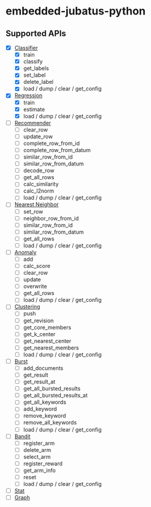 # embedded-jubatus-python

## Supported APIs

- [X] [Classifier](http://jubat.us/ja/api_classifier.html)
  - [X] train
  - [X] classify
  - [X] get_labels
  - [X] set_label
  - [X] delete_label
  - [X] load / dump / clear / get_config
- [X] [Regression](http://jubat.us/ja/api_regression.html)
  - [X] train
  - [X] estimate
  - [X] load / dump / clear / get_config
- [ ] [Recommender](http://jubat.us/ja/api_recommender.html)
  - [ ] clear_row
  - [ ] update_row
  - [ ] complete_row_from_id
  - [ ] complete_row_from_datum
  - [ ] similar_row_from_id
  - [ ] similar_row_from_datum
  - [ ] decode_row
  - [ ] get_all_rows
  - [ ] calc_similarity
  - [ ] calc_l2norm
  - [ ] load / dump / clear / get_config
- [ ] [Nearest Neighbor](http://jubat.us/ja/api_nearest_neighbor.html)
  - [ ] set_row
  - [ ] neighbor_row_from_id
  - [ ] similar_row_from_id
  - [ ] similar_row_from_datum
  - [ ] get_all_rows
  - [ ] load / dump / clear / get_config
- [ ] [Anomaly](http://jubat.us/ja/api_anomaly.html)
  - [ ] add
  - [ ] calc_score
  - [ ] clear_row
  - [ ] update
  - [ ] overwrite
  - [ ] get_all_rows
  - [ ] load / dump / clear / get_config
- [ ] [Clustering](http://jubat.us/ja/api_clustering.html)
  - [ ] push
  - [ ] get_revision
  - [ ] get_core_members
  - [ ] get_k_center
  - [ ] get_nearest_center
  - [ ] get_nearest_members
  - [ ] load / dump / clear / get_config
- [ ] [Burst](http://jubat.us/ja/api_burst.html)
  - [ ] add_documents
  - [ ] get_result
  - [ ] get_result_at
  - [ ] get_all_bursted_results
  - [ ] get_all_bursted_results_at
  - [ ] get_all_keywords
  - [ ] add_keyword
  - [ ] remove_keyword
  - [ ] remove_all_keywords
  - [ ] load / dump / clear / get_config
- [ ] [Bandit](http://jubat.us/ja/api_bandit.html)
  - [ ] register_arm
  - [ ] delete_arm
  - [ ] select_arm
  - [ ] register_reward
  - [ ] get_arm_info
  - [ ] reset
  - [ ] load / dump / clear / get_config
- [ ] [Stat](http://jubat.us/ja/api_stat.html)
- [ ] [Graph](http://jubat.us/ja/api_graph.html)
